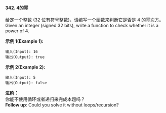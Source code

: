 #### 342. 4的幂

给定一个整数 (32 位有符号整数)，请编写一个函数来判断它是否是 4 的幂次方。<br/>
Given an integer (signed 32 bits), write a function to check whether it is a power of 4.

**示例 1(Example 1):**

```
输入(Input): 16
输出(Output): true
```

**示例 2(Example 2):**

```
输入(Input): 5
输出(Output): false
```

**进阶：**<br/>
你能不使用循环或者递归来完成本题吗？<br/>
**Follow up**: Could you solve it without loops/recursion?